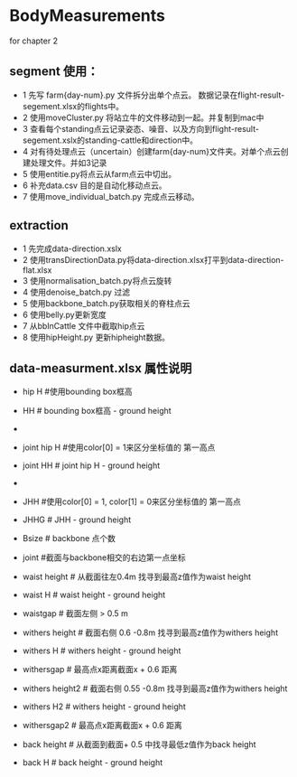 # BodyMeasurements
for chapter 2

## segment 使用：
- 1 先写 farm{day-num}.py 文件拆分出单个点云。 
  数据记录在flight-result-segement.xlsx的flights中。
- 2 使用moveCluster.py 将站立牛的文件移动到一起。并复制到mac中
- 3 查看每个standing点云记录姿态、噪音、以及方向到flight-result-segement.xslx的standing-cattle和direction中。
- 4 对有待处理点云（uncertain）创建farm{day-num}文件夹。对单个点云创建处理文件。并如3记录
- 5 使用entitie.py将点云从farm点云中切出。
- 6 补充data.csv 目的是自动化移动点云。
- 7 使用move_individual_batch.py 完成点云移动。

## extraction
- 1 先完成data-direction.xslx
- 2 使用transDirectionData.py将data-direction.xlsx打平到data-direction-flat.xlsx
- 3 使用normalisation_batch.py将点云旋转
- 4 使用denoise_batch.py 过滤
- 5 使用backbone_batch.py获取相关的脊柱点云
- 6 使用belly.py更新宽度
- 7 从bbInCattle 文件中截取hip点云
- 8 使用hipHeight.py 更新hipheight数据。

## data-measurment.xlsx 属性说明
-  hip H #使用bounding box框高 
-  HH # bounding box框高 - ground height
-
-  joint hip H #使用color[0] = 1来区分坐标值的 第一高点
-  joint HH # joint hip H - ground height
-
-  JHH #使用color[0] = 1, color[1] = 0来区分坐标值的 第一高点
-  JHHG # JHH - ground height
-  Bsize # backbone 点个数

-  joint #截面与backbone相交的右边第一点坐标

-  waist height # 从截面往左0.4m 找寻到最高z值作为waist height
-  waist H # waist height - ground height
-  waistgap # 截面左侧 > 0.5 m

-  withers height # 截面右侧 0.6 -0.8m 找寻到最高z值作为withers height
-  withers H  # withers height - ground height
-  withersgap	 # 最高点x距离截面x + 0.6 距离

-  withers height2 # 截面右侧 0.55 -0.8m 找寻到最高z值作为withers height
-  withers H2	# withers height - ground height
-  withersgap2 # 最高点x距离截面x + 0.6 距离

-  back height # 从截面到截面+ 0.5 中找寻最低z值作为back height
-  back H # back height - ground height
